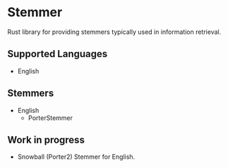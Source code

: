 # Stemmer

Rust library for providing stemmers typically used in information retrieval.

## Supported Languages
- English

## Stemmers
- English
  - PorterStemmer

## Work in progress
- Snowball (Porter2) Stemmer for English.

